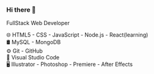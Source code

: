 ### Hi there 👋

FullStack Web Developer

🌐 HTML5 - CSS - JavaScript - Node.js - React(learning)   
🛢 MySQL - MongoDB    
⚙️ Git - GitHub  
🔧 Visual Studio Code  
🖥 Illustrator - Photoshop - Premiere - After Effects   
